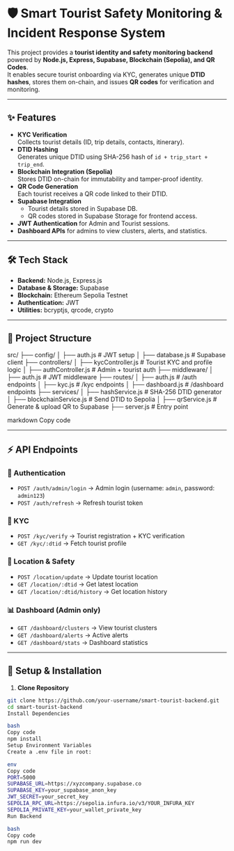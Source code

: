 # 🛡️ Smart Tourist Safety Monitoring & Incident Response System

This project provides a **tourist identity and safety monitoring backend** powered by **Node.js, Express, Supabase, Blockchain (Sepolia), and QR Codes**.  
It enables secure tourist onboarding via KYC, generates unique **DTID hashes**, stores them on-chain, and issues **QR codes** for verification and monitoring.

---

## ✨ Features
- **KYC Verification**  
  Collects tourist details (ID, trip details, contacts, itinerary).
- **DTID Hashing**  
  Generates unique DTID using SHA-256 hash of `id + trip_start + trip_end`.
- **Blockchain Integration (Sepolia)**  
  Stores DTID on-chain for immutability and tamper-proof identity.
- **QR Code Generation**  
  Each tourist receives a QR code linked to their DTID.
- **Supabase Integration**  
  - Tourist details stored in Supabase DB.  
  - QR codes stored in Supabase Storage for frontend access.  
- **JWT Authentication** for Admin and Tourist sessions.
- **Dashboard APIs** for admins to view clusters, alerts, and statistics.

---

## 🛠️ Tech Stack
- **Backend:** Node.js, Express.js  
- **Database & Storage:** Supabase  
- **Blockchain:** Ethereum Sepolia Testnet  
- **Authentication:** JWT  
- **Utilities:** bcryptjs, qrcode, crypto  

---

## 📂 Project Structure
src/
├── config/
│ ├── auth.js # JWT setup
│ ├── database.js # Supabase client
├── controllers/
│ ├── kycController.js # Tourist KYC and profile logic
│ ├── authController.js # Admin + tourist auth
├── middleware/
│ ├── auth.js # JWT middleware
├── routes/
│ ├── auth.js # /auth endpoints
│ ├── kyc.js # /kyc endpoints
│ ├── dashboard.js # /dashboard endpoints
├── services/
│ ├── hashService.js # SHA-256 DTID generator
│ ├── blockchainService.js # Send DTID to Sepolia
│ ├── qrService.js # Generate & upload QR to Supabase
├── server.js # Entry point

markdown
Copy code

---

## ⚡ API Endpoints

### 🔑 Authentication
- `POST /auth/admin/login` → Admin login (username: `admin`, password: `admin123`)  
- `POST /auth/refresh` → Refresh tourist token  

### 🧾 KYC
- `POST /kyc/verify` → Tourist registration + KYC verification  
- `GET /kyc/:dtid` → Fetch tourist profile  

### 📍 Location & Safety
- `POST /location/update` → Update tourist location  
- `GET /location/:dtid` → Get latest location  
- `GET /location/:dtid/history` → Get location history  

### 📊 Dashboard (Admin only)
- `GET /dashboard/clusters` → View tourist clusters  
- `GET /dashboard/alerts` → Active alerts  
- `GET /dashboard/stats` → Dashboard statistics  

---

## 🚀 Setup & Installation

1. **Clone Repository**
```bash
git clone https://github.com/your-username/smart-tourist-backend.git
cd smart-tourist-backend
Install Dependencies

bash
Copy code
npm install
Setup Environment Variables
Create a .env file in root:

env
Copy code
PORT=5000
SUPABASE_URL=https://xyzcompany.supabase.co
SUPABASE_KEY=your_supabase_anon_key
JWT_SECRET=your_secret_key
SEPOLIA_RPC_URL=https://sepolia.infura.io/v3/YOUR_INFURA_KEY
SEPOLIA_PRIVATE_KEY=your_wallet_private_key
Run Backend

bash
Copy code
npm run dev
